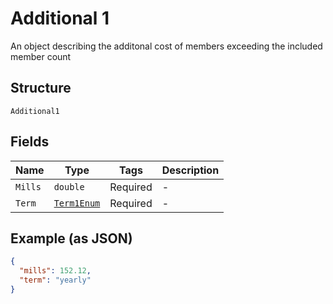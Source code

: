 
# Additional 1

An object describing the additonal cost of members exceeding the included member count

## Structure

`Additional1`

## Fields

| Name | Type | Tags | Description |
|  --- | --- | --- | --- |
| `Mills` | `double` | Required | - |
| `Term` | [`Term1Enum`](../../doc/models/term-1-enum.md) | Required | - |

## Example (as JSON)

```json
{
  "mills": 152.12,
  "term": "yearly"
}
```


